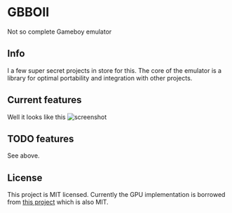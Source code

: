 # GBBOII
Not so complete Gameboy emulator

## Info
I a few super secret projects in store for this.
The core of the emulator is a library for optimal portability and integration with
other projects. 

## Current features
Well it looks like this
![screenshot](https://pbs.twimg.com/media/DeqTHg3UcAAfj3U.jpg:large "Screenshot")

## TODO features
See above.

## License
This project is MIT licensed.
Currently the GPU implementation is borrowed from
[this project](https://github.com/paramsingh/gameboi) which is also MIT.
